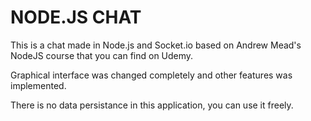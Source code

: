# NODE.JS CHAT

This is a chat made in Node.js and Socket.io based on Andrew Mead's NodeJS course that you can find on Udemy.

Graphical interface was changed completely and other features was implemented.

There is no data persistance in this application, you can use it freely.
